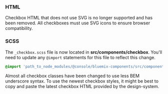 ### HTML

Checkbox HTML that does not use SVG is no longer supported and has been removed.
All checkboxes must use SVG icons to ensure browser compatibility.

### SCSS

The `_checkbox.scss` file is now located in __src/components/checkbox__. You'll need to update any `@import` statements for this file to reflect this change.

```scss
@import 'path_to_node_modules/@console/bluemix-components/src/components/checkbox/checkbox';
```

Almost all checkbox classes have been changed to use less BEM underscore syntax.
To use the newest checkbox styles, it might be best to copy and paste the latest checkbox HTML provided by the design-system.
